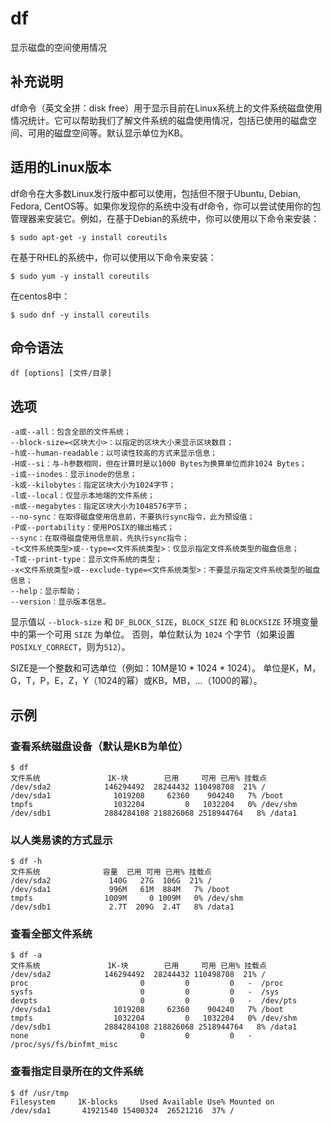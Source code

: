 df
===

显示磁盘的空间使用情况

## 补充说明

df命令（英文全拼：disk free）用于显示目前在Linux系统上的文件系统磁盘使用情况统计。它可以帮助我们了解文件系统的磁盘使用情况，包括已使用的磁盘空间、可用的磁盘空间等。默认显示单位为KB。

## 适用的Linux版本

df命令在大多数Linux发行版中都可以使用，包括但不限于Ubuntu, Debian, Fedora, CentOS等。如果你发现你的系统中没有df命令，你可以尝试使用你的包管理器来安装它。例如，在基于Debian的系统中，你可以使用以下命令来安装：

```shell
$ sudo apt-get -y install coreutils
```

在基于RHEL的系统中，你可以使用以下命令来安装：

```shell
$ sudo yum -y install coreutils
```

在centos8中：

```shell
$ sudo dnf -y install coreutils
```

##  命令语法

```shell
df [options] [文件/目录]
```

##  选项

```shell
-a或--all：包含全部的文件系统；
--block-size=<区块大小>：以指定的区块大小来显示区块数目；
-h或--human-readable：以可读性较高的方式来显示信息；
-H或--si：与-h参数相同，但在计算时是以1000 Bytes为换算单位而非1024 Bytes；
-i或--inodes：显示inode的信息；
-k或--kilobytes：指定区块大小为1024字节；
-l或--local：仅显示本地端的文件系统；
-m或--megabytes：指定区块大小为1048576字节；
--no-sync：在取得磁盘使用信息前，不要执行sync指令，此为预设值；
-P或--portability：使用POSIX的输出格式；
--sync：在取得磁盘使用信息前，先执行sync指令；
-t<文件系统类型>或--type=<文件系统类型>：仅显示指定文件系统类型的磁盘信息；
-T或--print-type：显示文件系统的类型；
-x<文件系统类型>或--exclude-type=<文件系统类型>：不要显示指定文件系统类型的磁盘信息；
--help：显示帮助；
--version：显示版本信息。
```

显示值以 `--block-size` 和 `DF_BLOCK_SIZE`，`BLOCK_SIZE` 和 `BLOCKSIZE` 环境变量中的第一个可用 `SIZE` 为单位。 否则，单位默认为 `1024` 个字节（如果设置 `POSIXLY_CORRECT`，则为`512`）。

SIZE是一个整数和可选单位（例如：10M是10 * 1024 * 1024）。 单位是K，M，G，T，P，E，Z，Y（1024的幂）或KB，MB，...（1000的幂）。

## 示例

### 查看系统磁盘设备（默认是KB为单位）

```shell
$ df
文件系统               1K-块        已用     可用 已用% 挂载点
/dev/sda2            146294492  28244432 110498708  21% /
/dev/sda1              1019208     62360    904240   7% /boot
tmpfs                  1032204         0   1032204   0% /dev/shm
/dev/sdb1            2884284108 218826068 2518944764   8% /data1
```

### 以人类易读的方式显示

```shell
$ df -h
文件系统              容量  已用 可用 已用% 挂载点
/dev/sda2             140G   27G  106G  21% /
/dev/sda1             996M   61M  884M   7% /boot
tmpfs                1009M     0 1009M   0% /dev/shm
/dev/sdb1             2.7T  209G  2.4T   8% /data1
```

### 查看全部文件系统

```shell
$ df -a
文件系统               1K-块        已用     可用 已用% 挂载点
/dev/sda2            146294492  28244432 110498708  21% /
proc                         0         0         0   -  /proc
sysfs                        0         0         0   -  /sys
devpts                       0         0         0   -  /dev/pts
/dev/sda1              1019208     62360    904240   7% /boot
tmpfs                  1032204         0   1032204   0% /dev/shm
/dev/sdb1            2884284108 218826068 2518944764   8% /data1
none                         0         0         0   -  /proc/sys/fs/binfmt_misc
```

### 查看指定目录所在的文件系统

```shell
$ df /usr/tmp
Filesystem     1K-blocks     Used Available Use% Mounted on
/dev/sda1       41921540 15400324  26521216  37% /
```



